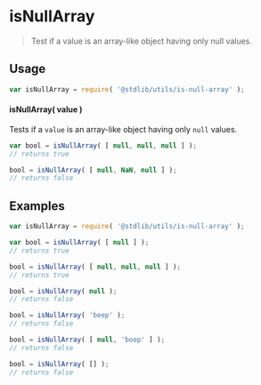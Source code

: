 # isNullArray

> Test if a value is an array-like object having only null values.

<!-- <usage> -->

## Usage

``` javascript
var isNullArray = require( '@stdlib/utils/is-null-array' );
```

#### isNullArray( value )

Tests if a `value` is an array-like object having only `null` values.

``` javascript
var bool = isNullArray( [ null, null, null ] );
// returns true

bool = isNullArray( [ null, NaN, null ] );
// returns false
```

<!-- </usage> -->


<!-- <examples> -->

## Examples


``` javascript
var isNullArray = require( '@stdlib/utils/is-null-array' );

var bool = isNullArray( [ null ] );
// returns true

bool = isNullArray( [ null, null, null ] );
// returns true

bool = isNullArray( null );
// returns false

bool = isNullArray( 'beep' );
// returns false

bool = isNullArray( [ null, 'boop' ] );
// returns false

bool = isNullArray( [] );
// returns false
```

<!-- </examples> -->


<!-- <links> -->

<!-- </links> -->
